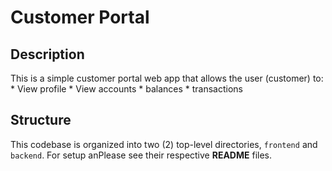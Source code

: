 # Customer Portal

## Description

This is a simple customer portal web app that allows the user (customer) to:
    * View profile
    * View accounts
        * balances
        * transactions
        
## Structure

This codebase is organized into two (2) top-level directories, `frontend` and `backend`. For setup anPlease see their respective **README** files. 